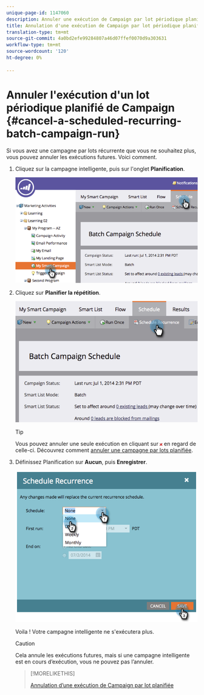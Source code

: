 ```yaml
---
unique-page-id: 1147060
description: Annuler une exécution de Campaign par lot périodique planifiée - Documents marketing - Documentation du produit
title: Annulation d'une exécution de Campaign par lot périodique planifiée
translation-type: tm+mt
source-git-commit: 4a0bd2efe99284807a46d07ffef0070d9a303631
workflow-type: tm+mt
source-wordcount: '120'
ht-degree: 0%

---
```



# Annuler l&#39;exécution d&#39;un lot périodique planifié de Campaign {#cancel-a-scheduled-recurring-batch-campaign-run}

Si vous avez une campagne par lots récurrente que vous ne souhaitez plus, vous pouvez annuler les exécutions futures. Voici comment.

1. Cliquez sur la campagne intelligente, puis sur l&#39;onglet **Planification**.

   ![](assets/image2014-9-22-16-3a44-3a51.png)

1. Cliquez sur **Planifier la répétition**.

   ![](assets/image2014-9-22-16-3a44-3a55.png)

   >[!TIP]
   >
   >Vous pouvez annuler une seule exécution en cliquant sur ![rouge x](assets/image2014-9-22-16-3a45-3a42.png) en regard de celle-ci. Découvrez comment [annuler une campagne par lots planifiée](/help/marketo/product-docs/core-marketo-concepts/smart-campaigns/using-smart-campaigns/cancel-a-scheduled-batch-campaign-run.md).

1. Définissez Planification sur **Aucun**, puis **Enregistrer**.

   ![](assets/image2014-9-22-16-3a45-3a56.png)

   Voila ! Votre campagne intelligente ne s&#39;exécutera plus.

   >[!CAUTION]
   >
   >Cela annule les exécutions futures, mais si une campagne intelligente est en cours d’exécution, vous ne pouvez pas l’annuler.

   >[!MORELIKETHIS]
   >
   >[Annulation d’une exécution de Campaign par lot planifiée](/help/marketo/product-docs/core-marketo-concepts/smart-campaigns/using-smart-campaigns/cancel-a-scheduled-batch-campaign-run.md)
